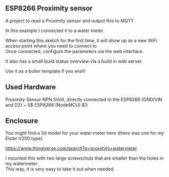 ## ESP8266 Proximity sensor

A project to read a Proximity sensor and output this to MQTT

In this example I connected it to a water meter.

When starting this sketch for the first time, it will show up as a new WiFi access point where you need to connect to  
Once connected, configure the parameters via the web interface.

It also has a small build status overview via a build in web server.

Use it as a boiler template if you wish!

## Used Hardware

Proximity Sensor NPN 5Volt, directly connected to the ESP8266 (GND/VIN and D2) ~ 5$
ESP8266 (NodeMCU) $3

## Enclosure

You might find a 3d model for your water meter here (there was one for my Elster V200 type).

https://www.thingiverse.com/search?q=proximity+watermeter

I mounted this with two large screws/nuts that are smaller than the holes in my watermeter.  
This way, it is very easy to take it out when needed.